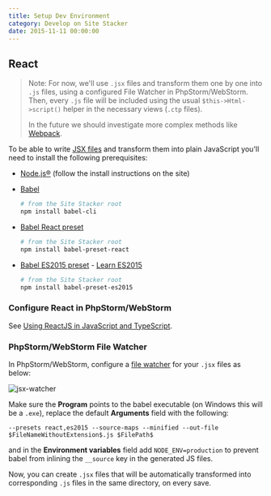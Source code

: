 ```yaml
---
title: Setup Dev Environment
category: Develop on Site Stacker
date: 2015-11-11 00:00:00
---
```


## React

> Note: For now, we'll use `.jsx` files and transform them one by one into `.js` files, using a configured File Watcher in PhpStorm/WebStorm. Then, every `.js` file will be included using the usual `$this->Html->script()` helper in the necessary views (`.ctp` files).
>
> In the future we should investigate more complex methods like [Webpack](https://webpack.github.io/).

To be able to write [JSX files](https://facebook.github.io/react/docs/jsx-in-depth.html) and transform them into plain JavaScript you'll need to install the following prerequisites:

- [Node.js®](https://nodejs.org/en/) (follow the install instructions on the site)
- [Babel](https://babeljs.io/)

  ```sh
  # from the Site Stacker root
  npm install babel-cli
  ```

- [Babel React preset](https://babeljs.io/docs/plugins/preset-react/)

  ```sh
  # from the Site Stacker root
  npm install babel-preset-react
  ```

- [Babel ES2015 preset](http://babeljs.io/docs/plugins/preset-es2015/) - [Learn ES2015](http://babeljs.io/docs/learn-es2015/)

  ```sh
  # from the Site Stacker root
  npm install babel-preset-es2015
  ```

### Configure React in PhpStorm/WebStorm

See [Using ReactJS in JavaScript and TypeScript](https://www.jetbrains.com/webstorm/help/using-reactjs-in-javascript-and-typescript.html).

### PhpStorm/WebStorm File Watcher

In PhpStorm/WebStorm, configure a [file watcher](https://www.jetbrains.com/webstorm/help/file-watchers.html) for your `.jsx` files as below:

![jsx-watcher](https://git.sitestacker.com/sitestacker/docs/uploads/464809a852443001fac624e84bb924af/image.png)

Make sure the **Program** points to the babel executable (on Windows this will be a `.exe`), replace the default **Arguments** field with the following:

```
--presets react,es2015 --source-maps --minified --out-file $FileNameWithoutExtension$.js $FilePath$
```

and in the **Environment variables** field add `NODE_ENV=production` to prevent babel from inlining the `__source` key in the generated JS files.

Now, you can create `.jsx` files that will be automatically transformed into corresponding `.js` files in the same directory, on every save.
